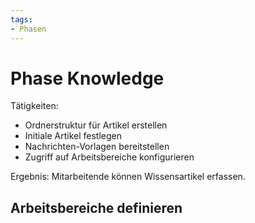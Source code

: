 ```yaml
---
tags:
- Phasen
---
```

# Phase Knowledge

Tätigkeiten:

* Ordnerstruktur für Artikel erstellen
* Initiale Artikel festlegen
* Nachrichten-Vorlagen bereitstellen
* Zugriff auf Arbeitsbereiche konfigurieren

Ergebnis: Mitarbeitende können Wissensartikel erfassen.

## Arbeitsbereiche definieren


